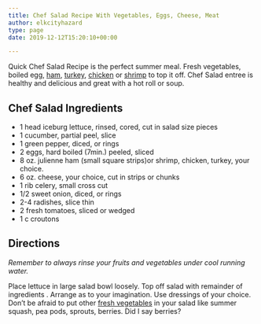 ```yaml
---
title: Chef Salad Recipe With Vegetables, Eggs, Cheese, Meat
author: elkcityhazard
type: page
date: 2019-12-12T15:20:10+00:00

---
```

Quick Chef Salad Recipe is the perfect summer meal. Fresh vegetables, boiled egg, [ham][1], [turkey][2], [chicken][3] or [shrimp][4] to top it off. Chef Salad entree is healthy and delicious and great with a hot roll or soup.

## Chef Salad Ingredients

  * 1 head iceburg lettuce, rinsed, cored, cut in salad size pieces
  * 1 cucumber, partial peel, slice
  * 1 green pepper, diced, or rings
  * 2 eggs, hard boiled (7min.) peeled, sliced
  * 8 oz. julienne ham (small square strips)or shrimp, chicken, turkey, your choice.
  * 6 oz. cheese, your choice, cut in strips or chunks
  * 1 rib celery, small cross cut
  * 1/2 sweet onion, diced, or rings
  * 2-4 radishes, slice thin
  * 2 fresh tomatoes, sliced or wedged
  * 1 c croutons

## Directions

_Remember to always rinse your fruits and vegetables under cool running water._

Place lettuce in large salad bowl loosely. Top off salad with remainder of ingredients . Arrange as to your imagination. Use dressings of your choice. Don&#8217;t be afraid to put other [fresh vegetables][5] in your salad like summer squash, pea pods, sprouts, berries. Did I say berries?

 [1]: /wordpress/institutional-recipes-for-200/honey-baked-ham-recipe-for-200/
 [2]: /wordpress/chef-franks-seasoning-recipes/roasted-turkey-recipes-for-the-holidays/
 [3]: /wordpress/quick-and-easy-chicken-recipes/
 [4]: /wordpress/seafood-dishes/
 [5]: /wordpress/vegetables-and-salad-recipes/